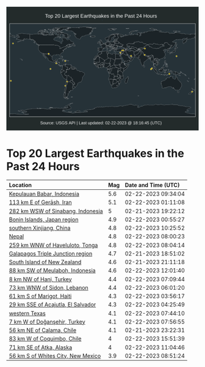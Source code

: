 ![Map](./map.png)

# Top 20 Largest Earthquakes in the Past 24 Hours

| Location | Mag | Date and Time (UTC) |
|:---|:---|:---|
| [Kepulauan Babar, Indonesia](https://earthquake.usgs.gov/earthquakes/eventpage/us6000jqrr) | 5.6 | 02-22-2023 09:34:04 |
| [113 km E of Gerāsh, Iran](https://earthquake.usgs.gov/earthquakes/eventpage/us6000jqp6) | 5.1 | 02-22-2023 01:11:08 |
| [282 km WSW of Sinabang, Indonesia](https://earthquake.usgs.gov/earthquakes/eventpage/us6000jqm1) | 5 | 02-21-2023 19:22:12 |
| [Bonin Islands, Japan region](https://earthquake.usgs.gov/earthquakes/eventpage/us6000jqp4) | 4.9 | 02-22-2023 00:55:27 |
| [southern Xinjiang, China](https://earthquake.usgs.gov/earthquakes/eventpage/us6000jqsi) | 4.8 | 02-22-2023 10:25:52 |
| [Nepal](https://earthquake.usgs.gov/earthquakes/eventpage/us6000jqqz) | 4.8 | 02-22-2023 08:00:23 |
| [259 km WNW of Haveluloto, Tonga](https://earthquake.usgs.gov/earthquakes/eventpage/us6000jqr1) | 4.8 | 02-22-2023 08:04:14 |
| [Galapagos Triple Junction region](https://earthquake.usgs.gov/earthquakes/eventpage/us6000jqls) | 4.7 | 02-21-2023 18:51:02 |
| [South Island of New Zealand](https://earthquake.usgs.gov/earthquakes/eventpage/us6000jqms) | 4.6 | 02-21-2023 21:11:18 |
| [88 km SW of Meulaboh, Indonesia](https://earthquake.usgs.gov/earthquakes/eventpage/us6000jqsz) | 4.6 | 02-22-2023 12:01:40 |
| [8 km NW of Hani, Turkey](https://earthquake.usgs.gov/earthquakes/eventpage/us6000jqqq) | 4.4 | 02-22-2023 07:09:44 |
| [73 km WNW of Sidon, Lebanon](https://earthquake.usgs.gov/earthquakes/eventpage/us6000jqqe) | 4.4 | 02-22-2023 06:01:20 |
| [61 km S of Marigot, Haiti](https://earthquake.usgs.gov/earthquakes/eventpage/us6000jqps) | 4.3 | 02-22-2023 03:56:17 |
| [29 km SSE of Acajutla, El Salvador](https://earthquake.usgs.gov/earthquakes/eventpage/us6000jqpz) | 4.3 | 02-22-2023 04:25:49 |
| [western Texas](https://earthquake.usgs.gov/earthquakes/eventpage/tx2023drpm) | 4.1 | 02-22-2023 07:44:10 |
| [7 km W of Doğanşehir, Turkey](https://earthquake.usgs.gov/earthquakes/eventpage/us6000jqqy) | 4.1 | 02-22-2023 07:56:55 |
| [56 km NE of Calama, Chile](https://earthquake.usgs.gov/earthquakes/eventpage/us6000jqnl) | 4.1 | 02-21-2023 23:22:31 |
| [83 km W of Coquimbo, Chile](https://earthquake.usgs.gov/earthquakes/eventpage/us6000jqup) | 4 | 02-22-2023 15:51:39 |
| [71 km SE of Atka, Alaska](https://earthquake.usgs.gov/earthquakes/eventpage/us6000jqsr) | 4 | 02-22-2023 11:04:46 |
| [56 km S of Whites City, New Mexico](https://earthquake.usgs.gov/earthquakes/eventpage/tx2023drrr) | 3.9 | 02-22-2023 08:51:24 |
